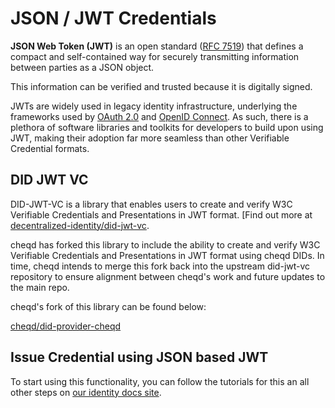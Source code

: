 # JSON / JWT Credentials

**JSON Web Token (JWT)** is an open standard ([RFC 7519](https://tools.ietf.org/html/rfc7519)) that defines a compact and self-contained way for securely transmitting information between parties as a JSON object.

This information can be verified and trusted because it is digitally signed.

JWTs are widely used in legacy identity infrastructure, underlying the frameworks used by [OAuth 2.0](https://oauth.net/2/) and [OpenID Connect](https://openid.net/connect/). As such, there is a plethora of software libraries and toolkits for developers to build upon using JWT, making their adoption far more seamless than other Verifiable Credential formats.

## DID JWT VC

DID-JWT-VC is a library that enables users to create and verify W3C Verifiable Credentials and Presentations in JWT format. [Find out more at [decentralized-identity/did-jwt-vc](https://github.com/decentralized-identity/did-jwt-vc).

cheqd has forked this library to include the ability to create and verify W3C Verifiable Credentials and Presentations in JWT format using cheqd DIDs. In time, cheqd intends to merge this fork back into the upstream did-jwt-vc repository to ensure alignment between cheqd's work and future updates to the main repo.

cheqd's fork of this library can be found below:

[cheqd/did-provider-cheqd](https://github.com/cheqd/did-provider-cheqd)

## Issue Credential using JSON based JWT

To start using this functionality, you can follow the tutorials for this an all other steps on [our identity docs site](https://docs.cheqd.io/identity/tutorials/verifiable-credentials).
